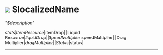 # <img id="spr" src="/$repo/images/block-$name-ui.png"></img> $localizedName

*"$description"*

$stats
|Item Resource|$itemDrop|
|Liquid Resource|$liquidDrop|
|Speed Multiplier|$speedMultiplier|
|Drag Multiplier|$dragMultiplier|
|Status|$status|

--- 
